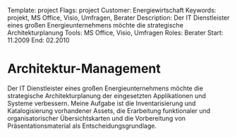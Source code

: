 Template: project
Flags: project
Customer: Energiewirtschaft
Keywords: projekt, MS Office, Visio, Umfragen, Berater
Description: Der IT Dienstleister eines großen Energieunternehmens möchte die strategische Architekturplanung
Tools: MS Office, Visio, Umfragen
Roles: Berater
Start: 11.2009
End: 02.2010

# Architektur-Management

Der IT Dienstleister eines großen Energieunternehmens möchte die strategische Architekturplanung der eingesetzten Applikationen und Systeme verbessern. Meine Aufgabe ist die Inventarisierung und Katalogisierung vorhandener Assets, die Erarbeitung funktionaler und organisatorischer Übersichtskarten und die Vorbereitung von Präsentationsmaterial als Entscheidungsgrundlage.


